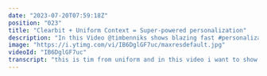 ```yaml
---
date: "2023-07-20T07:59:18Z"
position: "023"
title: "Clearbit + Uniform Context = Super-powered personalization"
description: "In this Video @timbenniks shows blazing fast #personalization with Uniform and Clearbit on his #jamstack site. \n\nUniform Context delivers sophisticated personalization without sacrificing page performance or scalability. Couple this with Clearbit, the leading data activation platform, and you get magic.\n\nWant to know more? Join the Uniform discord here: https://uniform.to/discord"
image: "https://i.ytimg.com/vi/IB6DglGF7uc/maxresdefault.jpg"
videoId: "IB6DglGF7uc"
transcript: "this is tim from uniform and in this video i want to show you that we just released a really cool integration with clearbit which is a company that gives you really valuable information about your users and where they work and all of that kind of stuff and we've integrated with them so you can actually personalize for people that have opted in for this type of data sharing so you can see here on my screen that i have a clear bit integration and when i go to our personalization tab you can actually go to quirks and you can see that a whole bunch of variables from clearbit came in and you can see the integration is here and so you have company name sector things like that and i'm actually going to be using in this demo our company employee range because what i want to be doing is add a signal um if a user does specific things a signal is triggered in our personalization about conference speaking because i love speaking at conferences and nowadays that is also pre-recording or how do you use your audio things like that and so i want to kind of advertise the fact that i like conference speaking and recording and video and audio and if people do certain actions on my website and they fit an employee range that clearbid gave me i want to show them personalized content about conferences and that will probably give me a bit better conversion for these people that are interested about my conference related stuff and so i made a conference speaking interest signal and what i did i used one of these quirks to clear bit which is the company employee range has to be from 5 to 10k because i always want big companies to have me speak in real life i don't really care but for this demo this is the perfect one quirk can also be like a guip location or they're basically key values that you get on the base of your page load and then personalize against them so in this case you work at this company from five to ten k people and there's a group here you either went to the speaking page because you went to my website you're interested in my speaking you click on it or you clicked on a link that i shared that had the utm campaign query string that says conference because i might be sharing stuff on linkedin about me speaking when people click that it's a very specific signal that they're interested in that okay so now we have this setup let's do some content editing so in canvas which is our content editing part let's change up my home page based on this personalization and so i have set up my homepage with a whole bunch of things like there's a hero there's video highlights of me a two column component about what i do at uniform and my latest talks and latest blog posts and it looks like this so let's go to preview here for a sec there you go hero highlighted videos two column component and so how about we personalize first my highlighted videos right right now they're just the latest three that i made but if you're interested in speaking what i want to show you here is videos about speaking recording audio things like that and when you're really interested i'm also going to change this one so when you went to the speaking page a couple of times or you have a stronger signal i want to show this one changing as well okay before we start doing that i'll show you a bit of the tooling we use to make this much easier so we have a chrome extension where you can basically see all the personalization rules that are on your website and currently we have one that is inactive because we haven't personalized anything and it's the conference speaking interest and the quirk that we were talking about is here right the 5 to 10k people like i work at a company with that range i've set that up already and currently with clearbid i don't work at a company like that so what i've done i made a little button here to kind of fake it until you make it but because of that there's the quirk it's been set it's a clear bit variable right so let's personalize how about let's start with these video highlights and just click personalize this and so this will be a video personalization and i want to show one variation and so this is my default variation with default videos but let's add one that's more personalized so video highlights i want it to be dark and i want it to be called videos for you because now it's personalized for the user right everything about conferences and recording hopefully without the typo next time anyways let's add the first video about conference stuff and it needs to be big uh conference um i know this is one of my conference talks so let's put that in and let's also add some other ones um i know that yeah there's a vlog of me going to a conference and what my experience was and let's also add something about my audio setup or something yeah there we go okay so now let's say i want to see this one when i personalize and this one when i don't personalize so here we're going to add a criteria that says if my conference speaking interest is the same or higher than 50 points and you're scoring points by doing actions on the website and when you reach a certain threshold this stuff is shown so let's preview that again so now we actually already see it that's interesting let's have a look at my settings oh look at that it was probably set from before so let's clear them all and now we see the defaults right so we need to set that quark i work at this company and now you can see that there's something inactive but the quark is set okay let's now go to the speakers page go back home and there it changed and so basically when you now look here you can see that we scored a little bit of points 50 because i clicked on that link once right and so now when i go again and go back nothing has changed because we didn't set it up but you can see there's now 100 points so let's go back to the default and also personalize another part right because we have this two column component here and if you're really interested i actually want to show you an image of me presenting and maybe two or three components about me being like a master of ceremonies for your company or maybe something about my press kit because i have images and some biographic related stuff for you to show so let's do two column component this one and personalize it and this will be i don't know about me personalization if we choose one and here we go two column components and it will be small on the left and the title will be oh let's let's not do a title let's just give it a background and on the left side let's do an image and let's make that image me speaking at a conference and then we have to add some rich text right and that comes from the cms as well about me being an mc and let's add another one about me doing press kit okay now we have to set the criteria to speaking interest but in this case let's make it over a hundred so you have to be really interested so we've set all this now and let's go back to the preview let's make sure that we have nothing set up so the quirk is not there and it's inactive so let's set our clear bit value we go to speaker we go back so video has now changed but this one didn't because we only have 50 points let's go again and come back and now this has changed because i have more points and this is kind of how you can shape all of this and currently i only used my cms to kind of change this up and so what we can also do is go to other sources to personalize as well right because what if i want to show some products for me teaching you about video recording and things like that well let's do that quickly so we set up some products and this is just the default one right so here this is big commerce this is yet another source we have integrated with let's just give you some default stuff here let's save and let's have a look how that looks okay these are just two products but now let's personalize just for products and so this is the default and let's add another one that is this and these are products for you and here let's do something different about video related stuff like a webinar how to build your brand tips and tricks for recording perfect and then we can say okay add some criteria and this one is also pretty strong you're gonna have to really want to see this okay let's save well let's see what our score is well it's already high enough apparently yeah we have 100 so that's where that is so when i now actually clear everything you see you go back do nothing well let's set our clear bit value now we go to speaker one time this has changed let's go again come back we now have different products and a different paragraph and this is now done at javascript level on hydration of the page but you can also do this on the cd8 so you don't even need javascript to have dynamic personalization this is what i wanted to show you today and i hoped it worked out well for you i hope this made sense and feel free to ask me anything about it and i'll see you next time cheers"
---
```


